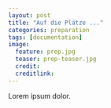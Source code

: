 ```yaml
---
layout: post
title: "Auf die Plätze ..."
categories: preparation
tags: [documentation]
image:
  feature: prep.jpg
  teaser: prep-teaser.jpg
  credit:
  creditlink:
---
```

Lorem ipsum dolor.